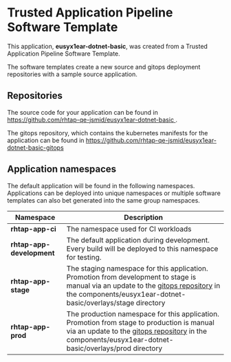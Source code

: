 # Trusted Application Pipeline Software Template

This application, **eusyx1ear-dotnet-basic**, was created from a Trusted Application Pipeline Software Template.

The software templates create a new source and gitops deployment repositories with a sample source application. 

## Repositories

The source code for your application can be found in [https://github.com/rhtap-qe-jsmid/eusyx1ear-dotnet-basic ](https://github.com/rhtap-qe-jsmid/eusyx1ear-dotnet-basic ).
 
The gitops repository, which contains the kubernetes manifests for the application can be found in 
[https://github.com/rhtap-qe-jsmid/eusyx1ear-dotnet-basic-gitops ](https://github.com/rhtap-qe-jsmid/eusyx1ear-dotnet-basic-gitops ) 

## Application namespaces 

The default application will be found in the following namespaces. Applications can be deployed into unique namespaces or multiple software templates can also bet generated into the same group namespaces.  

|  Namespace   |  Description   |  
| -------- | -------- |
| **rhtap-app-ci** | The namespace used for CI workloads |
| **rhtap-app-development** | The default application during development. Every build will be deployed to this namespace for testing. |
| **rhtap-app-stage** | The staging namespace for this application. Promotion from development to stage is manual via an update to the [gitops repository](https://github.com/rhtap-qe-jsmid/eusyx1ear-dotnet-basic-gitops ) in the components/eusyx1ear-dotnet-basic/overlays/stage directory |
| **rhtap-app-prod** | The production namespace for this application. Promotion from stage to production is manual via an update to the [gitops repository](https://github.com/rhtap-qe-jsmid/eusyx1ear-dotnet-basic-gitops ) in the components/eusyx1ear-dotnet-basic/overlays/prod directory |